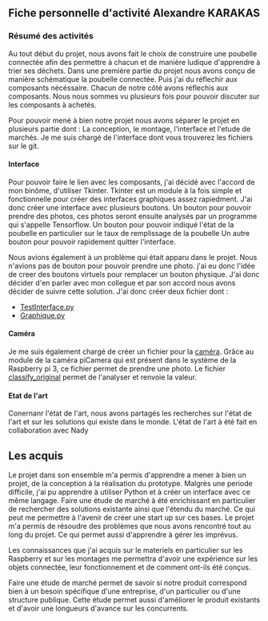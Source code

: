 ## Fiche personnelle d'activité Alexandre KARAKAS

### Résumé des activités

Au tout début du projet, nous avons fait le choix de construire une poubelle connectée afin des permettre à chacun et de manière ludique d'apprendre à trier ses déchets. 
Dans une première partie du projet nous avons conçu de manière schématique la poubelle connectée. Puis j'ai du réflechir aux composants nécéssaire.
Chacun de notre côté avons réflechis aux composants. Nous nous sommes vu plusieurs fois pour pouvoir discuter sur les composants à achetés. 

Pour pouvoir mené à bien notre projet nous avons séparer le projet en plusieurs partie dont :
La conception, le montage, l'interface et l'etude de marchés. 
Je me suis chargé de l'interface dont vous trouverez les fichiers sur le git. 

#### Interface
Pour pouvoir faire le lien avec les composants, j'ai décidé avec l'accord de mon binôme, d'utiliser Tkinter. Tkinter est un module à la fois simple et fonctionnelle pour créer des interfaces graphiques assez rapiedment. J'ai donc créer une interface avec plusieurs boutons. Un bouton pour pouvoir prendre des photos, ces photos seront ensuite analysés par un programme qui s'appelle Tensorflow.
Un bouton pour pouvoir indiqué l'état de la poubelle en particulier sur le taux de remplissage de la poubelle
Un autre bouton pour pouvoir rapidement quitter l'interface.

Nous avions également à un problème qui était apparu dans le projet. 
Nous n'avions pas de bouton pour pouvoir prendre une photo.
j'ai eu donc l'idée de creer des boutons virtuels pour remplacer un bouton physique. J'ai donc décider d'en parler avec mon collegue et par son accord nous avons décider de suivre cette solution. J'ai donc créer deux fichier dont :
- [TestInterface.py](https://github.com/institut-galilee/2020-Karadik/blob/master/src/code/TestInterface.py)
- [Graphique.py](https://github.com/institut-galilee/2020-Karadik/blob/master/src/code/Graphique.py)

#### Caméra
Je me suis également chargé de créer un fichier pour la [caméra](https://github.com/institut-galilee/2020-Karadik/blob/master/src/code/camera.py). Grâce au module de la caméra piCamera qui est présent dans le système de la Raspberry pi 3, ce fichier permet de prendre une photo. Le fichier [classify_original](https://github.com/institut-galilee/2020-Karadik/blob/master/src/code/classify_original.py) permet de l'analyser et renvoie la valeur. 

#### Etat de l'art
Conernanr l'état de l'art, nous avons partagés les recherches sur l'état de l'art et sur les solutions qui existe dans le monde. L'état de l'art à été fait en collaboration avec Nady

## Les acquis

Le projet dans son ensemble m'a permis d'apprendre a mener à bien un projet, de la conception à la réalisation du prototype. Malgrès une periode difficile, j'ai pu apprendre à utiliser Python et à créer un interface avec ce même langage. 
Faire une étude de marché à été enrichissant en particulier de rechercher des solutions existante ainsi que l'étendu du marché. Ce qui peut me permettre à l'avenir de créer une start up sur ces bases. 
Le projet m'a permis de résoudre des problèmes que nous avons rencontré tout au long du projet. Ce qui permet aussi d'apprendre à gérer les imprévus. 

Les connaissances que j'ai acquis sur le materiels en particulier sur les Raspberry et sur les montages me permettra d'avoir une expérience sur les objets connectée, leur fonctionnement et de comment ont-ils été conçus.

Faire une étude de marché permet de savoir si notre produit correspond bien à un besoin spécifique d'une entreprise, d'un particulier ou d'une structure publique. Cette étude permet aussi d'améliorer le produit existants et d'avoir une longueurs d'avance sur les concurrents.


